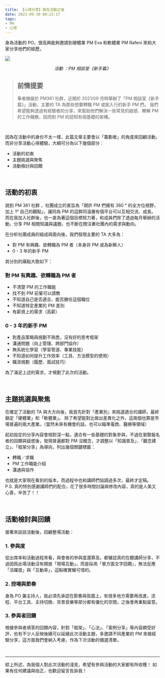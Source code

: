 ```yaml
---
title: 【心得分享】寫在活動之後
date: 2021-09-30 00:23:17
tags: 
- PM
- 心得
---
```


身為活動的 PO，很高興能夠邀請到硬體業 PM Eva 和軟體業 PM Rafeni 來和大家分享他們的經歷。
 
![](https://miro.medium.com/max/1400/1*oEIRVqvHSzxU-h9ugsPSKQ.png)

<p style ="text-align:center"><i>活動 ：PM 相談室《新手篇》</i></p>

> ## 前情提要
> 筆者隸屬於 PM361 社群，近期於 2021/09 月時舉辦了「PM 相談室《新手篇》」活動，主要的 TA 為那些想要轉職 PM 或剛入行的新手 PM 們。
> 我們希望能夠透過有經驗者的分享，來幫助他們解決一些常見的疑惑、瞭解 PM 的工作職務，因而對 PM 的認知有個基礎的架構。

<br>

因為在活動中的身份不太一樣，此篇文章主要會以「籌劃者」的角度來回顧活動，而非分享活動心得體驗，大綱可分為以下幾個部分：

* 活動的初衷
* 主題挑選與聚焦
* 活動檢討與回饋

<br>

## 活動的初衷

說到 PM 361 社群 ，社團成立的衷旨為「期許 PM 們擁有 360 ° 的全方位視野，加上 1° 自己的觀點」，讓同為 PM 的這群同溫層有個平台可以互相交流、成長。而在我加入社群後，也一直為著這個目標努力著，和成員們除了透過每月舉辦的活動，分享 PM 相關知識與議題，也不斷在關注著社團內的需求與動向。

在分析社團成員的組成與面向後，我們發現主要的 TA 大多為：

* 對 PM 有興趣、欲轉職為 PM 者（本身非 PM 或為新鮮人）
* 0 - 3 年的新手 PM

其分別的痛點大致如下：
### 對 PM 有興趣、欲轉職為 PM 者
* 不清楚 PM 的工作職能
* 找不到 PM 前輩可以請教
* 不知道自己是否適合、能否勝任這個職位
* 不知道特定產業的 PM 差別
* 有薪資上的需求（高薪）

### 0 - 3 年的新手 PM
* 對產品策略與規劃不熟悉，沒有好的思考框架
* 溝通問題（向上管理、跨部門協作）
* 無系統化學習（學習管道、專業技能）
* 不知道如何提升工作效率（工具、方法模型的使用）
* 職涯規劃（履歷、面試技巧）

為了滿足上述的需求，才規劃了此次的活動。

<br>

## 主題挑選與聚焦

在確定了活動的 TA 與大方向後，我首先針對「產業別」來挑選適合的講師，最終鎖定「硬體業」和「軟體業」。
除了希望能對比做出差異化之外，這兩個也算是市場普遍的兩大產業。（當然未來有機會的話，也可以瞄準電商、醫療等領域）

起初設定的分享內容會相對深一點，適合有一些基礎的對象參與，不過在瀏覽報名者的回饋與疑惑後，發現普遍都對 PM 沒概念，才調整以「知識普及」、「觀念建立」、「框架分享」為導向，列出幾個關鍵標籤：

* 轉職／求職
* PM 工作職能介紹
* 溝通與協作

也就是大家現在看到的版本，而過程中也和講師們協調過多次，最終才定稿。
P.S. 真的特別感謝講師們的配合，花了很多時間討論與修改內容，真的是人美又心善，辛苦了！！

<br>

## 活動檢討與回饋

接著來談談活動後，回顧整場活動：

### 1. 參與度
從出席率和活動過程來看，與會者的參與度還算高，都蠻認真的在聽講師分享，不過因爲此場活動沒有開放「現場互動」，而是採用「單方面文字回饋」，無法反應「活躍度」與「互動率」，這點確實蠻可惜的。

### 2. 控場與節奏
身為 PO 兼主持人，我必須先承認在節奏與氛圍上，有很多地方需要再改進，流程、平台工具、主持切換、背景音樂等部分都有優化的空間，之後會再重點留意。

### 3. 參與者回饋
根據參與者填答的回饋內容，針對「框架」、「心法」、「案例分享」等內容頗受好評，也有不少人反映後續可以延續此次活動主題，多邀請不同產業的 PM 來做經驗分享，這方面我們會納入考慮，作為下次活動的備選清單。

<br>
<hr>

綜上所述，為我個人對此次活動的淺見，希望有參與活動的大家都有所收穫！
如果有任何建議與指正，也歡迎留言告訴我！